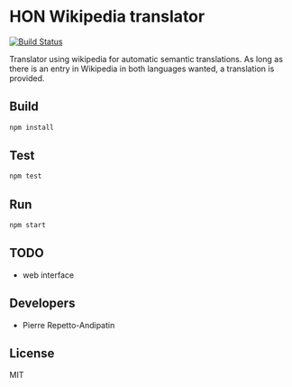 HON Wikipedia translator
========================

[![Build Status](https://travis-ci.org/healthonnet/hon-wikipedia-translator.svg?branch=master)](https://travis-ci.org/healthonnet/hon-wikipedia-translator)

Translator using wikipedia for automatic semantic translations.
As long as there is an entry in Wikipedia in both languages wanted,
a translation is provided.

Build
-----

```bash
npm install
```

Test
----

```bash
npm test
```

Run
---

```bash
npm start
```

TODO
----
* web interface

Developers
----------

* Pierre Repetto-Andipatin

License
-------

MIT
